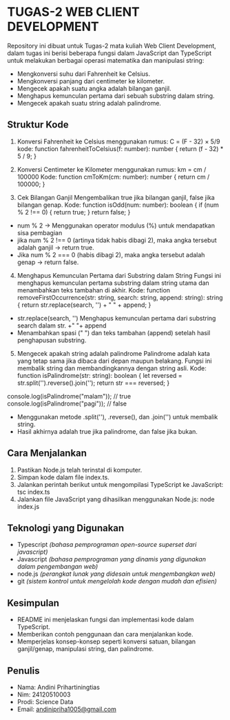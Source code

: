 # TUGAS-2 WEB CLIENT DEVELOPMENT 
Repository ini dibuat untuk Tugas-2 mata kuliah Web Client Development, dalam tugas ini berisi beberapa fungsi dalam JavaScript dan TypeScript untuk melakukan berbagai operasi matematika dan manipulasi string:
- Mengkonversi suhu dari Fahrenheit ke Celsius.
- Mengkonversi panjang dari centimeter ke kilometer.
- Mengecek apakah suatu angka adalah bilangan ganjil.
- Menghapus kemunculan pertama dari sebuah substring dalam string.
- Mengecek apakah suatu string adalah palindrome.

## Struktur Kode
1. Konversi Fahrenheit ke Celsius
menggunakan rumus: C = (F - 32) × 5/9
kode:
function fahrenheitToCelsius(f: number): number {
    return (f - 32) * 5 / 9;
}

2. Konversi Centimeter ke Kilometer
menggunakan rumus: km = cm / 100000
Kode:
function cmToKm(cm: number): number {
   return cm / 100000;
}

3. Cek Bilangan Ganjil
Mengembalikan true jika bilangan ganjil, false jika bilangan genap.
Kode:
function isOdd(num: number): boolean {
   if (num % 2 !== 0) {
      return true;
   }
   return false;
}
- num % 2 → Menggunakan operator modulus (%) untuk mendapatkan sisa pembagian
- jika num % 2 !== 0 (artinya tidak habis dibagi 2), maka angka tersebut adalah ganjil → return true.
- Jika num % 2 === 0 (habis dibagi 2), maka angka tersebut adalah genap → return false.

4. Menghapus Kemunculan Pertama dari Substring dalam String
Fungsi ini menghapus kemunculan pertama substring dalam string utama dan menambahkan teks tambahan di akhir.
Kode:
function removeFirstOccurrence(str: string, search: string, append: string): string {
   return str.replace(search, '') + " " + append;
}
- str.replace(search, '')
Menghapus kemunculan pertama dari substring search dalam str.
+" "+ append
- Menambahkan spasi (" ") dan teks tambahan (append) setelah hasil penghapusan substring.

5. Mengecek apakah string adalah palindrome
Palindrome adalah kata yang tetap sama jika dibaca dari depan maupun belakang. Fungsi ini membalik string dan membandingkannya dengan string asli.
Kode:
function isPalindrome(str: string): boolean {
   let reversed = str.split('').reverse().join('');
   return str === reversed;
}

console.log(isPalindrome("malam")); // true
console.log(isPalindrome("pagi")); // false

- Menggunakan metode .split(''), .reverse(), dan .join('') untuk membalik string.
- Hasil akhirnya adalah true jika palindrome, dan false jika bukan.

## Cara Menjalankan
1. Pastikan Node.js telah terinstal di komputer.
2. Simpan kode dalam file index.ts.
3. Jalankan perintah berikut untuk mengompilasi TypeScript ke JavaScript:
tsc index.ts
4. Jalankan file JavaScript yang dihasilkan menggunakan Node.js:
node index.js

## Teknologi yang Digunakan
- Typescript *(bahasa pemprograman open-source superset dari javascript)*
- Javascript *(bahasa pemprograman yang dinamis yang digunakan dalam pengembangan web)*
- node.js *(perangkat lunak yang didesain untuk mengembangkan web)*
- git *(sistem kontrol untuk mengelolah kode dengan mudah dan efisien)*

## Kesimpulan
- README ini menjelaskan fungsi dan implementasi kode dalam TypeScript.
- Memberikan contoh penggunaan dan cara menjalankan kode.
- Memperjelas konsep-konsep seperti konversi satuan, bilangan ganjil/genap, manipulasi string, dan palindrome.

## Penulis
- Nama: Andini Prihartiningtias
- Nim: 24120510003
- Prodi: Science Data
- Email: andinipriha1005@gmail.com